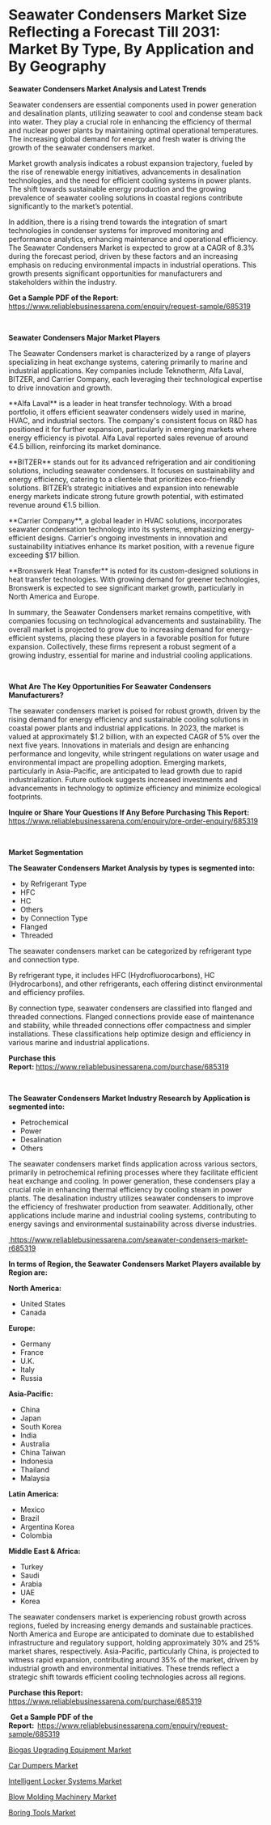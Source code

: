 <p><h1>Seawater Condensers Market Size Reflecting a Forecast Till 2031: Market By Type, By Application and By Geography</h1></p><p><strong>Seawater Condensers Market Analysis and Latest Trends</strong></p>
<p><p>Seawater condensers are essential components used in power generation and desalination plants, utilizing seawater to cool and condense steam back into water. They play a crucial role in enhancing the efficiency of thermal and nuclear power plants by maintaining optimal operational temperatures. The increasing global demand for energy and fresh water is driving the growth of the seawater condensers market.</p><p>Market growth analysis indicates a robust expansion trajectory, fueled by the rise of renewable energy initiatives, advancements in desalination technologies, and the need for efficient cooling systems in power plants. The shift towards sustainable energy production and the growing prevalence of seawater cooling solutions in coastal regions contribute significantly to the market’s potential.</p><p>In addition, there is a rising trend towards the integration of smart technologies in condenser systems for improved monitoring and performance analytics, enhancing maintenance and operational efficiency. The Seawater Condensers Market is expected to grow at a CAGR of 8.3% during the forecast period, driven by these factors and an increasing emphasis on reducing environmental impacts in industrial operations. This growth presents significant opportunities for manufacturers and stakeholders within the industry.</p></p>
<p><strong>Get a Sample PDF of the Report:&nbsp;</strong> <a href="https://www.reliablebusinessarena.com/enquiry/request-sample/685319?utm_campaign=1730&utm_medium=2&utm_source=Github&utm_content=ia&utm_term=20102024&utm_id=seawater-condensers">https://www.reliablebusinessarena.com/enquiry/request-sample/685319</a></p>
<p>&nbsp;</p>
<p><strong>Seawater Condensers Major Market Players</strong></p>
<p><p>The Seawater Condensers market is characterized by a range of players specializing in heat exchange systems, catering primarily to marine and industrial applications. Key companies include Teknotherm, Alfa Laval, BITZER, and Carrier Company, each leveraging their technological expertise to drive innovation and growth.</p><p>**Alfa Laval** is a leader in heat transfer technology. With a broad portfolio, it offers efficient seawater condensers widely used in marine, HVAC, and industrial sectors. The company's consistent focus on R&D has positioned it for further expansion, particularly in emerging markets where energy efficiency is pivotal. Alfa Laval reported sales revenue of around €4.5 billion, reinforcing its market dominance.</p><p>**BITZER** stands out for its advanced refrigeration and air conditioning solutions, including seawater condensers. It focuses on sustainability and energy efficiency, catering to a clientele that prioritizes eco-friendly solutions. BITZER’s strategic initiatives and expansion into renewable energy markets indicate strong future growth potential, with estimated revenue around €1.5 billion.</p><p>**Carrier Company**, a global leader in HVAC solutions, incorporates seawater condensation technology into its systems, emphasizing energy-efficient designs. Carrier's ongoing investments in innovation and sustainability initiatives enhance its market position, with a revenue figure exceeding $17 billion.</p><p>**Bronswerk Heat Transfer** is noted for its custom-designed solutions in heat transfer technologies. With growing demand for greener technologies, Bronswerk is expected to see significant market growth, particularly in North America and Europe.</p><p>In summary, the Seawater Condensers market remains competitive, with companies focusing on technological advancements and sustainability. The overall market is projected to grow due to increasing demand for energy-efficient systems, placing these players in a favorable position for future expansion. Collectively, these firms represent a robust segment of a growing industry, essential for marine and industrial cooling applications.</p></p>
<p>&nbsp;</p>
<p><strong>What Are The Key Opportunities For Seawater Condensers Manufacturers?</strong></p>
<p><p>The seawater condensers market is poised for robust growth, driven by the rising demand for energy efficiency and sustainable cooling solutions in coastal power plants and industrial applications. In 2023, the market is valued at approximately $1.2 billion, with an expected CAGR of 5% over the next five years. Innovations in materials and design are enhancing performance and longevity, while stringent regulations on water usage and environmental impact are propelling adoption. Emerging markets, particularly in Asia-Pacific, are anticipated to lead growth due to rapid industrialization. Future outlook suggests increased investments and advancements in technology to optimize efficiency and minimize ecological footprints.</p></p>
<p><strong>Inquire or Share Your Questions If Any Before Purchasing This Report:</strong> <a href="https://www.reliablebusinessarena.com/enquiry/pre-order-enquiry/685319?utm_campaign=1730&utm_medium=2&utm_source=Github&utm_content=ia&utm_term=20102024&utm_id=seawater-condensers">https://www.reliablebusinessarena.com/enquiry/pre-order-enquiry/685319</a></p>
<p>&nbsp;</p>
<p><strong>Market Segmentation</strong></p>
<p><strong>The Seawater Condensers Market Analysis by types is segmented into:</strong></p>
<p><ul><li>by Refrigerant Type</li><li>HFC</li><li>HC</li><li>Others</li><li>by Connection Type</li><li>Flanged</li><li>Threaded</li></ul></p>
<p><p>The seawater condensers market can be categorized by refrigerant type and connection type. </p><p>By refrigerant type, it includes HFC (Hydrofluorocarbons), HC (Hydrocarbons), and other refrigerants, each offering distinct environmental and efficiency profiles. </p><p>By connection type, seawater condensers are classified into flanged and threaded connections. Flanged connections provide ease of maintenance and stability, while threaded connections offer compactness and simpler installations. These classifications help optimize design and efficiency in various marine and industrial applications.</p></p>
<p><strong>Purchase this Report:&nbsp;</strong><a href="https://www.reliablebusinessarena.com/purchase/685319?utm_campaign=1730&utm_medium=2&utm_source=Github&utm_content=ia&utm_term=20102024&utm_id=seawater-condensers">https://www.reliablebusinessarena.com/purchase/685319</a></p>
<p>&nbsp;</p>
<p><strong>The Seawater Condensers Market Industry Research by Application is segmented into:</strong></p>
<p><ul><li>Petrochemical</li><li>Power</li><li>Desalination</li><li>Others</li></ul></p>
<p><p>The seawater condensers market finds application across various sectors, primarily in petrochemical refining processes where they facilitate efficient heat exchange and cooling. In power generation, these condensers play a crucial role in enhancing thermal efficiency by cooling steam in power plants. The desalination industry utilizes seawater condensers to improve the efficiency of freshwater production from seawater. Additionally, other applications include marine and industrial cooling systems, contributing to energy savings and environmental sustainability across diverse industries.</p></p>
<p><a href="https://www.reliablebusinessarena.com/seawater-condensers-market-r685319?utm_campaign=1730&utm_medium=2&utm_source=Github&utm_content=ia&utm_term=20102024&utm_id=seawater-condensers">&nbsp;https://www.reliablebusinessarena.com/seawater-condensers-market-r685319</a></p>
<p><strong>In terms of Region, the Seawater Condensers Market Players available by Region are:</strong></p>
<p>
    <p> <strong> North America: </strong>
        <ul>
            <li>United States</li>
            <li>Canada</li>
        </ul>
        </p> 
    <p> <strong> Europe: </strong>
        <ul>
            <li>Germany</li>
            <li>France</li>
            <li>U.K.</li>
            <li>Italy</li>
            <li>Russia</li>
        </ul>
        </p> 
    <p> <strong> Asia-Pacific: </strong>
        <ul>
            <li>China</li>
            <li>Japan</li>
            <li>South Korea</li>
            <li>India</li>
            <li>Australia</li>
            <li>China Taiwan</li>
            <li>Indonesia</li>
            <li>Thailand</li>
            <li>Malaysia</li>
        </ul>
        </p> 
    <p> <strong> Latin America: </strong>
        <ul>
            <li>Mexico</li>
            <li>Brazil</li>
            <li>Argentina Korea</li>
            <li>Colombia</li>
        </ul>
        </p> 
    <p> <strong> Middle East & Africa: </strong>
        <ul>
            <li>Turkey</li>
            <li>Saudi</li>
            <li>Arabia</li>
            <li>UAE</li>
            <li>Korea</li>
        </ul>
    </p>
    </p>
<p><p>The seawater condensers market is experiencing robust growth across regions, fueled by increasing energy demands and sustainable practices. North America and Europe are anticipated to dominate due to established infrastructure and regulatory support, holding approximately 30% and 25% market shares, respectively. Asia-Pacific, particularly China, is projected to witness rapid expansion, contributing around 35% of the market, driven by industrial growth and environmental initiatives. These trends reflect a strategic shift towards efficient cooling technologies across all regions.</p></p>
<p><strong>Purchase this Report: </strong><a href="https://www.reliablebusinessarena.com/purchase/685319?utm_campaign=1730&utm_medium=2&utm_source=Github&utm_content=ia&utm_term=20102024&utm_id=seawater-condensers">https://www.reliablebusinessarena.com/purchase/685319</a></p>
<p>&nbsp;<strong>Get a Sample PDF of the Report:&nbsp;&nbsp;</strong><a href="https://www.reliablebusinessarena.com/enquiry/request-sample/685319?utm_campaign=1730&utm_medium=2&utm_source=Github&utm_content=ia&utm_term=20102024&utm_id=seawater-condensers">https://www.reliablebusinessarena.com/enquiry/request-sample/685319</a></p>
<p><strong></strong></p>
<p><p><a href="https://www.linkedin.com/pulse/biogas-upgrading-equipment-market-emerging-trends-future-prospects-skv2c?utm_campaign=1730&utm_medium=2&utm_source=Github&utm_content=ia&utm_term=20102024&utm_id=seawater-condensers">Biogas Upgrading Equipment Market</a></p><p><a href="https://www.linkedin.com/pulse/car-dumpers-market-evolution-regional-adaptations-innovation-lytyc?utm_campaign=1730&utm_medium=2&utm_source=Github&utm_content=ia&utm_term=20102024&utm_id=seawater-condensers">Car Dumpers Market</a></p><p><a href="https://issuu.com/reportprime-2/docs/intelligent-locker-systems-market-s_4f9abd7921db0d?utm_campaign=1730&utm_medium=2&utm_source=Github&utm_content=ia&utm_term=20102024&utm_id=seawater-condensers">Intelligent Locker Systems Market</a></p><p><a href="https://www.linkedin.com/pulse/blow-molding-machinery-industry-sector-new-technologies-market-m40hc?utm_campaign=1730&utm_medium=2&utm_source=Github&utm_content=ia&utm_term=20102024&utm_id=seawater-condensers">Blow Molding Machinery Market</a></p><p><a href="https://www.linkedin.com/pulse/boring-tools-market-revolution-size-share-emerging-trends-ujcjc?utm_campaign=1730&utm_medium=2&utm_source=Github&utm_content=ia&utm_term=20102024&utm_id=seawater-condensers">Boring Tools Market</a></p></p>